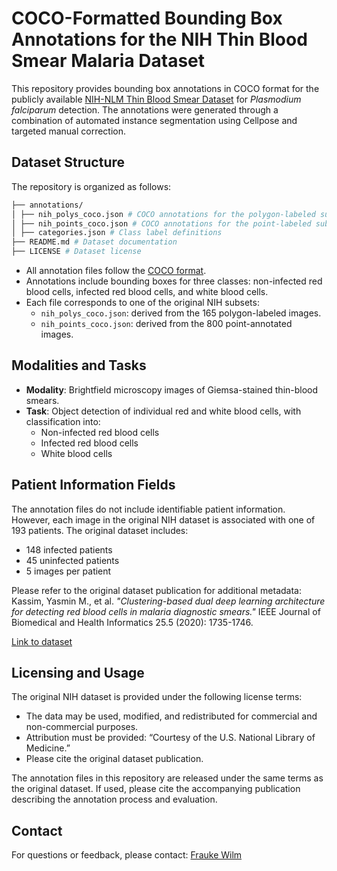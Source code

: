 # COCO-Formatted Bounding Box Annotations for the NIH Thin Blood Smear Malaria Dataset

This repository provides bounding box annotations in COCO format for the publicly available [NIH-NLM Thin Blood Smear Dataset](https://data.lhncbc.nlm.nih.gov/public/Malaria/NIH-NLM-ThinBloodSmearsPf/index.html) for *Plasmodium falciparum* detection. The annotations were generated through a combination of automated instance segmentation using Cellpose and targeted manual correction.

## Dataset Structure

The repository is organized as follows:
```bash
├── annotations/
│ ├── nih_polys_coco.json # COCO annotations for the polygon-labeled subset
│ ├── nih_points_coco.json # COCO annotations for the point-labeled subset (converted to boxes)
│ ├── categories.json # Class label definitions
├── README.md # Dataset documentation
├── LICENSE # Dataset license

```

- All annotation files follow the [COCO format](https://cocodataset.org/#format-data).
- Annotations include bounding boxes for three classes: non-infected red blood cells, infected red blood cells, and white blood cells.
- Each file corresponds to one of the original NIH subsets:
  - `nih_polys_coco.json`: derived from the 165 polygon-labeled images.
  - `nih_points_coco.json`: derived from the 800 point-annotated images.

## Modalities and Tasks

- **Modality**: Brightfield microscopy images of Giemsa-stained thin-blood smears.
- **Task**: Object detection of individual red and white blood cells, with classification into:
  - Non-infected red blood cells
  - Infected red blood cells
  - White blood cells

## Patient Information Fields

The annotation files do not include identifiable patient information. However, each image in the original NIH dataset is associated with one of 193 patients. The original dataset includes:
- 148 infected patients
- 45 uninfected patients
- 5 images per patient

Please refer to the original dataset publication for additional metadata:  
Kassim, Yasmin M., et al. *"Clustering-based dual deep learning architecture for detecting red blood cells in malaria diagnostic smears."* IEEE Journal of Biomedical and Health Informatics 25.5 (2020): 1735-1746.

[Link to dataset](https://lhncbc.nlm.nih.gov/publication/pub9932)

## Licensing and Usage

The original NIH dataset is provided under the following license terms:

- The data may be used, modified, and redistributed for commercial and non-commercial purposes.
- Attribution must be provided: “Courtesy of the U.S. National Library of Medicine.”
- Please cite the original dataset publication.

The annotation files in this repository are released under the same terms as the original dataset. If used, please cite the accompanying publication describing the annotation process and evaluation.

## Contact

For questions or feedback, please contact: [Frauke Wilm](mailto:fwilm@mira.vision)


